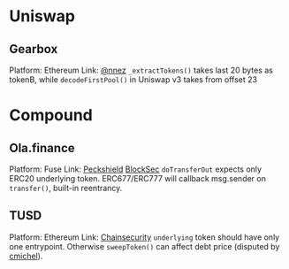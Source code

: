 # Uniswap
## Gearbox
Platform: Ethereum
Link: [@nnez](https://medium.com/@nnez/different-parsers-different-results-acecf84dfb0c)
`_extractTokens()` takes last 20 bytes as tokenB, while `decodeFirstPool()` in Uniswap v3 takes from offset 23

# Compound
## Ola.finance
Platform: Fuse
Link: [Peckshield](https://twitter.com/peckshield/status/1509431646818234369) [BlockSec](https://twitter.com/blocksecteam/status/1509466576848064512?t=iT8Xd8s9b3ActYp_wYeHKQ)
`doTransferOut` expects only ERC20 underlying token. ERC677/ERC777 will callback msg.sender on `transfer()`, built-in reentrancy.

## TUSD
Platform: Ethereum
Link: [Chainsecurity](https://medium.com/chainsecurity/trueusd-compound-vulnerability-bc5b696d29e2)
`underlying` token should have only one entrypoint. Otherwise `sweepToken()` can affect debt price (disputed by [cmichel](https://twitter.com/cmichelio/status/1506134576607141889)).